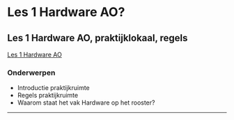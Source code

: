 # Les 1 Hardware AO?

## Les 1 Hardware AO, praktijklokaal, regels

<a href="https://elo.kw1c.nl/CMS/Studie/811%20ICT-Academie/811%20VakkenInhoud/%5BB.11%20HARa%5D%20Hardware%20AO/25187%20%C2%A0%20Applicatie-%20en%20mediaontwikkelaar/Periode%2001/Productie/01.%20Reader/Les%201%20-%20Introductie%20Hardware.pptx" target="_new">Les 1 Hardware AO</a>

### Onderwerpen
* Introductie praktijkruimte
* Regels praktijkruimte
* Waarom staat het vak Hardware op het rooster?

-----